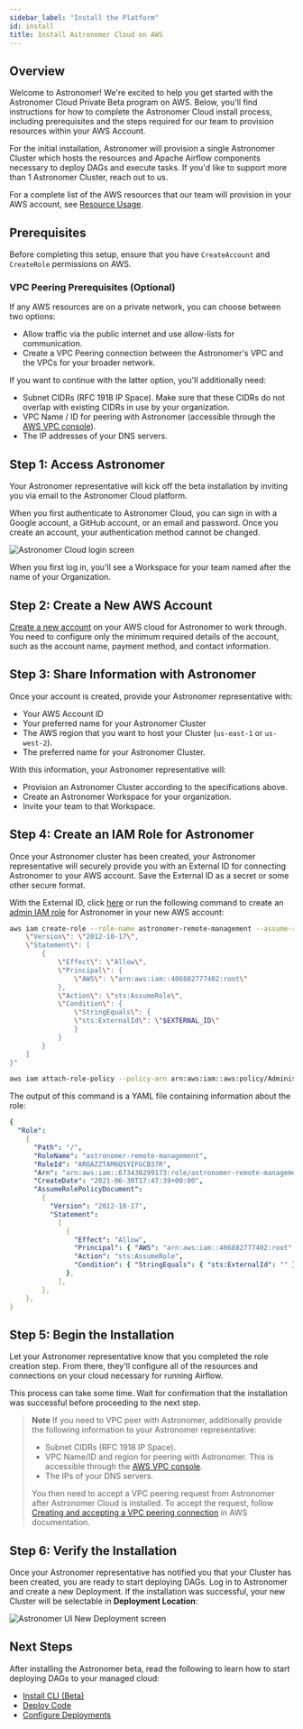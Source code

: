 ```yaml
---
sidebar_label: "Install the Platform"
id: install
title: Install Astronomer Cloud on AWS
---
```


## Overview

Welcome to Astronomer! We're excited to help you get started with the Astronomer Cloud Private Beta program on AWS. Below, you'll find instructions for how to complete the Astronomer Cloud install process, including prerequisites and the steps required for our team to provision resources within your AWS Account.

For the initial installation, Astronomer will provision a single Astronomer Cluster which hosts the resources and Apache Airflow components necessary to deploy DAGs and execute tasks. If you'd like to support more than 1 Astronomer Cluster, reach out to us.

For a complete list of the AWS resources that our team will provision in your AWS account, see [Resource Usage](resource-usage).

## Prerequisites

Before completing this setup, ensure that you have `CreateAccount` and `CreateRole` permissions on AWS.

### VPC Peering Prerequisites (Optional)

If any AWS resources are on a private network, you can choose between two options:

- Allow traffic via the public internet and use allow-lists for communication.
- Create a VPC Peering connection between the Astronomer's VPC and the VPCs for your broader network.

If you want to continue with the latter option, you'll additionally need:

- Subnet CIDRs (RFC 1918 IP Space). Make sure that these CIDRs do not overlap with existing CIDRs in use by your organization.
- VPC Name / ID for peering with Astronomer (accessible through the [AWS VPC console](https://console.aws.amazon.com/vpc/)).
- The IP addresses of your DNS servers.

## Step 1: Access Astronomer

Your Astronomer representative will kick off the beta installation by inviting you via email to the Astronomer Cloud platform.

When you first authenticate to Astronomer Cloud, you can sign in with a Google account, a GitHub account, or an email and password. Once you create an account, your authentication method cannot be changed.

<div class="text--center">
  <img src="/img/docs/login.png" alt="Astronomer Cloud login screen" />
</div>

When you first log in, you'll see a Workspace for your team named after the name of your Organization.

## Step 2: Create a New AWS Account

[Create a new account](https://aws.amazon.com/premiumsupport/knowledge-center/create-and-activate-aws-account/) on your AWS cloud for Astronomer to work through. You need to configure only the minimum required details of the account, such as the account name, payment method, and contact information.

## Step 3: Share Information with Astronomer

Once your account is created, provide your Astronomer representative with:

- Your AWS Account ID
- Your preferred name for your Astronomer Cluster
- The AWS region that you want to host your Cluster (`us-east-1` or `us-west-2`).
- The preferred name for your Astronomer Cluster.

With this information, your Astronomer representative will:

- Provision an Astronomer Cluster according to the specifications above.
- Create an Astronomer Workspace for your organization.
- Invite your team to that Workspace.

## Step 4: Create an IAM Role for Astronomer

Once your Astronomer cluster has been created, your Astronomer representative will securely provide you with an External ID for connecting Astronomer to your AWS account. Save the External ID as a secret or some other secure format.

With the External ID, click [here](https://us-west-2.console.aws.amazon.com/cloudformation/home?region=us-west-2#/stacks/create/review?templateURL=https://astro-quickstart-us-west-2.s3.us-west-2.amazonaws.com/cloud-formation/customer-account.yaml&stackName=AstroCrossAccountIAMRole&param_AstroAccountId=406882777402) or run the following command to create an [admin IAM role](https://docs.aws.amazon.com/IAM/latest/UserGuide/getting-started_create-admin-group.html#getting-started_create-admin-group-console) for Astronomer in your new AWS account:

```bash
aws iam create-role --role-name astronomer-remote-management --assume-role-policy-document "{
    \"Version\": \"2012-10-17\",
    \"Statement\": [
        {
            \"Effect\": \"Allow\",
            \"Principal\": {
                \"AWS\": \"arn:aws:iam::406882777402:root\"
            },
            \"Action\": \"sts:AssumeRole\",
            \"Condition\": {
                \"StringEquals\": {
                \"sts:ExternalId\": \"$EXTERNAL_ID\"
                }
            }
        }
    ]
}"

aws iam attach-role-policy --policy-arn arn:aws:iam::aws:policy/AdministratorAccess --role-name astronomer-remote-management
```

The output of this command is a YAML file containing information about the role:

```yaml
{
  "Role":
    {
      "Path": "/",
      "RoleName": "astronomer-remote-management",
      "RoleId": "AROAZZTAM6QSYIFGCB37R",
      "Arn": "arn:aws:iam::673438299173:role/astronomer-remote-management",
      "CreateDate": "2021-06-30T17:47:39+00:00",
      "AssumeRolePolicyDocument":
        {
          "Version": "2012-10-17",
          "Statement":
            [
              {
                "Effect": "Allow",
                "Principal": { "AWS": "arn:aws:iam::406882777402:root" },
                "Action": "sts:AssumeRole",
                "Condition": { "StringEquals": { "sts:ExternalId": "" } },
              },
            ],
        },
    },
}
```

## Step 5: Begin the Installation

Let your Astronomer representative know that you completed the role creation step. From there, they'll configure all of the resources and connections on your cloud necessary for running Airflow.

This process can take some time. Wait for confirmation that the installation was successful before proceeding to the next step.

> **Note** If you need to VPC peer with Astronomer, additionally provide the following information to your Astronomer representative:
>
>- Subnet CIDRs (RFC 1918 IP Space).
>- VPC Name/ID and region for peering with Astronomer. This is accessible through the [AWS VPC console](https://console.aws.amazon.com/vpc/).
>- The IPs of your DNS servers.
>
> You then need to accept a VPC peering request from Astronomer after Astronomer Cloud is installed. To accept the request, follow [Creating and accepting a VPC peering connection](https://docs.aws.amazon.com/vpc/latest/peering/create-vpc-peering-connection.html) in AWS documentation.

## Step 6: Verify the Installation

Once your Astronomer representative has notified you that your Cluster has been created, you are ready to start deploying DAGs. Log in to Astronomer and create a new Deployment. If the installation was successful, your new Cluster will be selectable in **Deployment Location**:

<div class="text--center">
  <img src="/img/docs/deployment-loacation.png" alt="Astronomer UI New Deployment screen" />
</div>

## Next Steps

After installing the Astronomer beta, read the following to learn how to start deploying DAGs to your managed cloud:

- [Install CLI (Beta)](install-cli)
- [Deploy Code](deploy-code)
- [Configure Deployments](configure-deployments)
